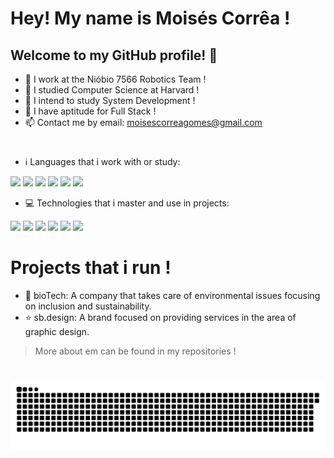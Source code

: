 # Hey! My name is Moisés Corrêa !
## Welcome to my GitHub profile! 🤟
 
- 🔭 I work at the Nióbio 7566 Robotics Team !
- 🌱 I studied Computer Science at Harvard !
- 🤔 I intend to study System Development !
- 💬 I have aptitude for Full Stack !
- 📫 Contact me by email: moisescorreagomes@gmail.com

#

- ℹ Languages that i work with or study:

<img src="https://cdn.jsdelivr.net/gh/devicons/devicon/icons/c/c-original.svg" widht="80" height="80"/> <img src="https://cdn.jsdelivr.net/gh/devicons/devicon/icons/cplusplus/cplusplus-original.svg" widht="80" height="80"/> <img src="https://cdn.jsdelivr.net/gh/devicons/devicon/icons/html5/html5-original.svg" widht="80" height="80"/> <img src="https://cdn.jsdelivr.net/gh/devicons/devicon/icons/css3/css3-original.svg" widht="80" height="80"/> <img src="https://cdn.jsdelivr.net/gh/devicons/devicon/icons/python/python-original.svg" widht="80" height="80"/> <img src="https://cdn.jsdelivr.net/gh/devicons/devicon/icons/javascript/javascript-plain.svg" widht="80" height="80"/>

- 💻 Technologies that i master and use in projects:

<img src="https://cdn.jsdelivr.net/gh/devicons/devicon/icons/aftereffects/aftereffects-original.svg" widht="80" height="80"/> <img src="https://cdn.jsdelivr.net/gh/devicons/devicon/icons/photoshop/photoshop-line.svg" widht="80" height="80"/> <img src="https://cdn.jsdelivr.net/gh/devicons/devicon/icons/illustrator/illustrator-line.svg" widht="80" height="80"/> <img src="https://cdn.jsdelivr.net/gh/devicons/devicon/icons/figma/figma-original.svg" widht="80" height="80"/> <img src="https://cdn.jsdelivr.net/gh/devicons/devicon/icons/vscode/vscode-original.svg" widht="80" height="80"/> <img src="https://cdn.jsdelivr.net/gh/devicons/devicon/icons/arduino/arduino-original.svg" widht="80" height="80"/>

# Projects that i run !

- 🍃 bioTech: A company that takes care of environmental issues focusing on inclusion and sustainability.
- ⭐ sb.design: A brand focused on providing services in the area of graphic design.

> More about em can be found in my repositories !

#

![Snake animation](https://github.com/skittlexyz/skittlexyz/blob/output/github-contribution-grid-snake.svg)
